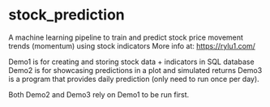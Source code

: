 # stock_prediction
A machine learning pipeline to train and predict stock price movement trends (momentum) using stock indicators
More info at: https://rylu1.com/

Demo1 is for creating and storing stock data + indicators in SQL database
Demo2 is for showcasing predictions in a plot and simulated returns
Demo3 is a program that provides daily prediction (only need to run once per day).

Both Demo2 and Demo3 rely on Demo1 to be run first.


